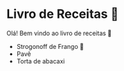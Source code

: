 # Livro de Receitas :book:

Olá! Bem vindo ao livro de receitas  :pushpin:

* Strogonoff de Frango :chicken:
* Pavê 
* Torta de abacaxi